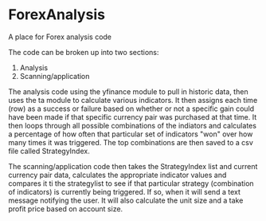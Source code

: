# ForexAnalysis
A place for Forex analysis code

The code can be broken up into two sections:
  1) Analysis
  2) Scanning/application


The analysis code using the yfinance module to pull in historic data, then uses the ta module to calculate various indicators. It then assigns each time (row) as a success or failure based on whether or not a specific gain could have been made if that specific currency pair was purchased at that time. It then loops through all possible combinations of the indiators and calculates a percentage of how often that particular set of indicators "won" over how many times it was triggered. The top combinations are then saved to a csv file called StrategyIndex.

The scanning/application code then takes the StrategyIndex list and current currency pair data, calculates the appropriate indicator values and compares it ti the strategylist to see if that particular strategy (combination of indicators) is currently being triggered. If so, when it will send a text message notifying the user. It will also calculate the unit size and a take profit price based on account size.
